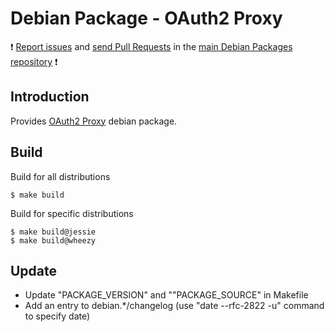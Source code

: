# Debian Package - OAuth2 Proxy

:exclamation: [Report issues](https://github.com/manala/debian-packages/issues) and [send Pull Requests](https://github.com/manala/debian-packages/pulls) in the [main Debian Packages repository](https://github.com/manala/debian-packages) :exclamation:

## Introduction

Provides [OAuth2 Proxy](https://github.com/bitly/oauth2_proxy) debian package.

## Build

Build for all distributions

```
$ make build
```

Build for specific distributions

```
$ make build@jessie
$ make build@wheezy
```

## Update

* Update "PACKAGE_VERSION" and ""PACKAGE_SOURCE" in Makefile
* Add an entry to debian.*/changelog (use "date --rfc-2822 -u" command to specify date)
